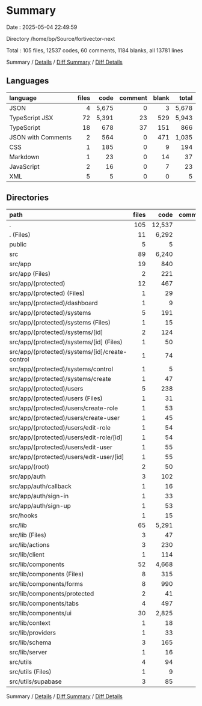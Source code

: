 # Summary

Date : 2025-05-04 22:49:59

Directory /home/bp/Source/fortivector-next

Total : 105 files,  12537 codes, 60 comments, 1184 blanks, all 13781 lines

Summary / [Details](details.md) / [Diff Summary](diff.md) / [Diff Details](diff-details.md)

## Languages
| language | files | code | comment | blank | total |
| :--- | ---: | ---: | ---: | ---: | ---: |
| JSON | 4 | 5,675 | 0 | 3 | 5,678 |
| TypeScript JSX | 72 | 5,391 | 23 | 529 | 5,943 |
| TypeScript | 18 | 678 | 37 | 151 | 866 |
| JSON with Comments | 2 | 564 | 0 | 471 | 1,035 |
| CSS | 1 | 185 | 0 | 9 | 194 |
| Markdown | 1 | 23 | 0 | 14 | 37 |
| JavaScript | 2 | 16 | 0 | 7 | 23 |
| XML | 5 | 5 | 0 | 0 | 5 |

## Directories
| path | files | code | comment | blank | total |
| :--- | ---: | ---: | ---: | ---: | ---: |
| . | 105 | 12,537 | 60 | 1,184 | 13,781 |
| . (Files) | 11 | 6,292 | 9 | 501 | 6,802 |
| public | 5 | 5 | 0 | 0 | 5 |
| src | 89 | 6,240 | 51 | 683 | 6,974 |
| src/app | 19 | 840 | 4 | 68 | 912 |
| src/app (Files) | 2 | 221 | 0 | 13 | 234 |
| src/app/(protected) | 12 | 467 | 0 | 36 | 503 |
| src/app/(protected) (Files) | 1 | 29 | 0 | 3 | 32 |
| src/app/(protected)/dashboard | 1 | 9 | 0 | 0 | 9 |
| src/app/(protected)/systems | 5 | 191 | 0 | 16 | 207 |
| src/app/(protected)/systems (Files) | 1 | 15 | 0 | 3 | 18 |
| src/app/(protected)/systems/[id] | 2 | 124 | 0 | 10 | 134 |
| src/app/(protected)/systems/[id] (Files) | 1 | 50 | 0 | 5 | 55 |
| src/app/(protected)/systems/[id]/create-control | 1 | 74 | 0 | 5 | 79 |
| src/app/(protected)/systems/control | 1 | 5 | 0 | 0 | 5 |
| src/app/(protected)/systems/create | 1 | 47 | 0 | 3 | 50 |
| src/app/(protected)/users | 5 | 238 | 0 | 17 | 255 |
| src/app/(protected)/users (Files) | 1 | 31 | 0 | 3 | 34 |
| src/app/(protected)/users/create-role | 1 | 53 | 0 | 3 | 56 |
| src/app/(protected)/users/create-user | 1 | 45 | 0 | 3 | 48 |
| src/app/(protected)/users/edit-role | 1 | 54 | 0 | 4 | 58 |
| src/app/(protected)/users/edit-role/[id] | 1 | 54 | 0 | 4 | 58 |
| src/app/(protected)/users/edit-user | 1 | 55 | 0 | 4 | 59 |
| src/app/(protected)/users/edit-user/[id] | 1 | 55 | 0 | 4 | 59 |
| src/app/(root) | 2 | 50 | 0 | 5 | 55 |
| src/app/auth | 3 | 102 | 4 | 14 | 120 |
| src/app/auth/callback | 1 | 16 | 4 | 5 | 25 |
| src/app/auth/sign-in | 1 | 33 | 0 | 2 | 35 |
| src/app/auth/sign-up | 1 | 53 | 0 | 7 | 60 |
| src/hooks | 1 | 15 | 0 | 5 | 20 |
| src/lib | 65 | 5,291 | 28 | 595 | 5,914 |
| src/lib (Files) | 3 | 47 | 7 | 5 | 59 |
| src/lib/actions | 3 | 230 | 1 | 51 | 282 |
| src/lib/client | 1 | 114 | 0 | 31 | 145 |
| src/lib/components | 52 | 4,668 | 16 | 461 | 5,145 |
| src/lib/components (Files) | 8 | 315 | 1 | 29 | 345 |
| src/lib/components/forms | 8 | 990 | 0 | 74 | 1,064 |
| src/lib/components/protected | 2 | 41 | 0 | 9 | 50 |
| src/lib/components/tabs | 4 | 497 | 3 | 35 | 535 |
| src/lib/components/ui | 30 | 2,825 | 12 | 314 | 3,151 |
| src/lib/context | 1 | 18 | 1 | 7 | 26 |
| src/lib/providers | 1 | 33 | 1 | 5 | 39 |
| src/lib/schema | 3 | 165 | 2 | 30 | 197 |
| src/lib/server | 1 | 16 | 0 | 5 | 21 |
| src/utils | 4 | 94 | 19 | 15 | 128 |
| src/utils (Files) | 1 | 9 | 7 | 2 | 18 |
| src/utils/supabase | 3 | 85 | 12 | 13 | 110 |

Summary / [Details](details.md) / [Diff Summary](diff.md) / [Diff Details](diff-details.md)